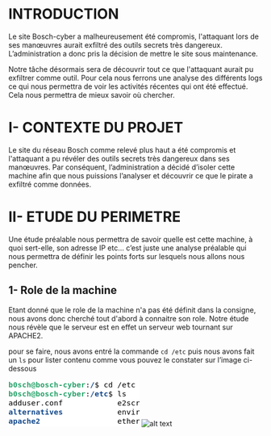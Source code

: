 
# INTRODUCTION

Le site Bosch-cyber a malheureusement été compromis, l'attaquant lors de ses manœuvres 
aurait exfiltré des outils secrets très dangereux. L’administration a donc pris la 
décision de mettre le site sous maintenance. 

Notre tâche désormais sera de découvrir tout ce que l'attaquant aurait pu exfiltrer 
comme outil. Pour cela nous ferrons une analyse des différents logs ce qui nous 
permettra de voir les activités récentes qui ont été effectué. Cela nous permettra de 
mieux savoir où chercher.


# I- CONTEXTE DU PROJET

Le site du réseau Bosch comme relevé plus haut a été compromis et l'attaquant a pu 
révéler des outils secrets très dangereux dans ses manœuvres. Par conséquent, 
l’administration a décidé d’isoler cette machine afin que nous puissions l’analyser et 
découvrir ce que le pirate a exfiltré comme données.

# II- ETUDE DU PERIMETRE

Une étude préalable nous permettra de savoir quelle est cette machine, à quoi sert-elle, son 
adresse IP etc… c’est juste une analyse préalable qui nous permettra de définir les points forts 
sur lesquels nous allons nous pencher.

## 1- Role de la machine

Etant donné que le role de la machine n'a pas été définit dans la consigne, nous avons donc 
cherché tout d'abord à connaitre son role. Notre étude nous révèle que le serveur est en effet 
un serveur web tournant sur APACHE2.

pour se faire, nous avons entré la commande `cd /etc` puis nous avons fait un `ls` pour lister
contenu comme vous pouvez le constater sur l’image ci-dessous 

![alt text](https://github.com/meguyland/FORENSIC_TP_DJUISSI_MEGANE/blob/main/TP03/img/apache.png)
![alt text]()

